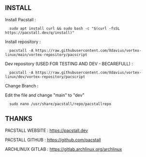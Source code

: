 ## INSTALL

Install Pacstall :

      sudo apt install curl && sudo bash -c "$(curl -fsSL https://pacstall.dev/q/install)"

Install repository :

      pacstall -A https://raw.githubusercontent.com/Xdavius/vortex-linux/main/vortex-repository/pacscript

Dev repository (USED FOR TESTING AND DEV - BECAREFULL) :

      pacstall -A https://raw.githubusercontent.com/Xdavius/vortex-linux/dev/vortex-repository/pacscript


Change Branch :

Edit the file and change "main" to "dev"

      sudo nano /usr/share/pacstall/repo/pacstallrepo


## THANKS

PACSTALL WEBSITE : https://pacstall.dev

PACSTALL GITHUB  : https://github.com/pacstall

ARCHLINUX GITLAB : https://gitlab.archlinux.org/archlinux
